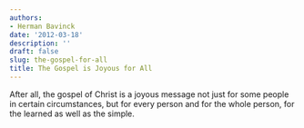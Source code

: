 ```yaml
---
authors:
- Herman Bavinck
date: '2012-03-18'
description: ''
draft: false
slug: the-gospel-for-all
title: The Gospel is Joyous for All
---
```

After all, the gospel of Christ is a joyous message not just for some people in certain circumstances, but for every person and for the whole person, for the learned as well as the simple.



